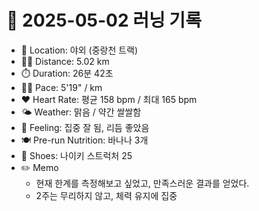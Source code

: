 # 📅 2025-05-02 러닝 기록

- 📍 Location: 야외 (중랑천 트랙)
- 🏃‍♂️ Distance: 5.02 km
- ⏱️ Duration: 26분 42초
- 🏃‍♂️ Pace: 5'19" / km
- ❤️ Heart Rate: 평균 158 bpm / 최대 165 bpm
- 🌤️ Weather: 맑음 / 약간 쌀쌀함
- 🧠 Feeling: 집중 잘 됨, 리듬 좋았음
- 🍽️ Pre-run Nutrition: 바나나 3개
- 👟 Shoes: 나이키 스트럭처 25
- ✏️ Memo
  - 현재 한계를 측정해보고 싶었고, 만족스러운 결과를 얻었다.
  - 2주는 무리하지 않고, 체력 유지에 집중

